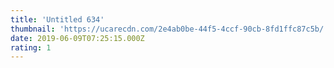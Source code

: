 ```yaml
---
title: 'Untitled 634'
thumbnail: 'https://ucarecdn.com/2e4ab0be-44f5-4ccf-90cb-8fd1ffc87c5b/'
date: 2019-06-09T07:25:15.000Z
rating: 1
---
```

